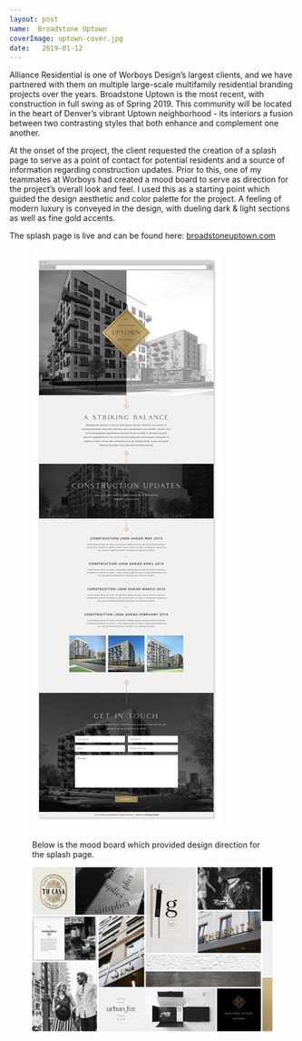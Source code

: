 ```yaml
---
layout: post
name:  Broadstone Uptown
coverImage: uptown-cover.jpg
date:   2019-01-12
---
```


Alliance Residential is one of Worboys Design’s largest clients, and we have partnered with them on multiple large-scale multifamily residential branding projects over the years. Broadstone Uptown is the most recent, with construction in full swing as of Spring 2019. This community will be located in the heart of Denver’s vibrant Uptown neighborhood - its interiors a fusion between two contrasting styles that both enhance and complement one another. 


At the onset of the project, the client requested the creation of a splash page to serve as a point of contact for potential residents and a source of information regarding construction updates. Prior to this, one of my teammates at Worboys had created a mood board to serve as direction for the project’s overall look and feel. I used this as a starting point which guided the design aesthetic and color palette for the project. A feeling of modern luxury is conveyed in the design, with dueling dark & light sections as well as fine gold accents.


The splash page is live and can be found here: <a href="http://www.broadstoneuptown.com" target="_blank">broadstoneuptown.com</a>

<figure>
    <img class="no-shadow" src="../img/uptown-1.png" alt="Broadstone Uptown" />
</figure>
<figure>
    <figcaption>
        <p>Below is the mood board which provided design direction for the splash page.</p>
    </figcaption>
    <img src="../img/uptown-2.jpg" alt="Broadstone Uptown" />
</figure>
